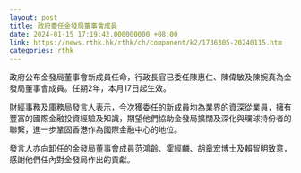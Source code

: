 ```yaml
---
layout: post
title: 政府委任金發局董事會成員
date: 2024-01-15 17:19:42.000000000 +08:00
link: https://news.rthk.hk/rthk/ch/component/k2/1736305-20240115.htm
categories: rthk
---
```


政府公布金發局董事會新成員任命，行政長官已委任陳惠仁、陳偉敏及陳婉真為金發局董事會成員。任期2年，本月17日起生效。

財經事務及庫務局發言人表示，今次獲委任的新成員均為業界的資深從業員，擁有豐富的國際金融投資經驗及知識，期望他們協助金發局擴闊及深化與環球持份者的聯繫，進一步鞏固香港作為國際金融中心的地位。

發言人亦向卸任的金發局董事會成員范鴻齡、霍經麟、胡章宏博士及賴智明致意，感謝他們任內對金發局作出的貢獻。
